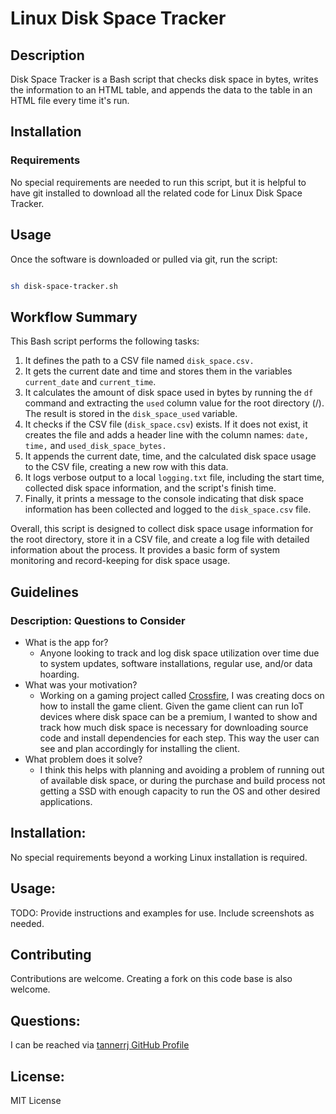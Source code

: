# Linux Disk Space Tracker

## Description

Disk Space Tracker is a Bash script that checks disk space in bytes, writes the information to an HTML table, and appends the data to the table in an HTML file every time it's run.

## Installation

### Requirements

No special requirements are needed to run this script, but it is helpful to have git installed to download all the related code for Linux Disk Space Tracker.

## Usage

Once the software is downloaded or pulled via git, run the script:

```Bash

sh disk-space-tracker.sh

```

## Workflow Summary

This Bash script performs the following tasks:

 1. It defines the path to a CSV file named `disk_space.csv.`
 2. It gets the current date and time and stores them in the variables `current_date` and `current_time`.
 3. It calculates the amount of disk space used in bytes by running the `df` command and extracting the `used` column value for the root directory (/). The result is stored in the `disk_space_used` variable.
 4. It checks if the CSV file (`disk_space.csv`) exists. If it does not exist, it creates the file and adds a header line with the column names: `date,` `time,` and `used_disk_space_bytes.`
 5. It appends the current date, time, and the calculated disk space usage to the CSV file, creating a new row with this data.
 6. It logs verbose output to a local `logging.txt` file, including the start time, collected disk space information, and the script's finish time.
 7. Finally, it prints a message to the console indicating that disk space information has been collected and logged to the `disk_space.csv` file.

Overall, this script is designed to collect disk space usage information for the root directory, store it in a CSV file, and create a log file with detailed information about the process. It provides a basic form of system monitoring and record-keeping for disk space usage.

## Guidelines

### Description: Questions to Consider

 * What is the app for?
   * Anyone looking to track and log disk space utilization over time due to system updates, software installations, regular use, and/or data hoarding.
 * What was your motivation?
   * Working on a gaming project called [Crossfire](https://sourceforge.net/projects/crossfire/), I was creating docs on how to install the game client. Given the game client can run IoT devices where disk space can be a premium, I wanted to show and track how much disk space is necessary for downloading source code and install dependencies for each step. This way the user can see and plan accordingly for installing the client.
 * What problem does it solve?
   * I think this helps with planning and avoiding a problem of running out of available disk space, or during the purchase and build process not getting a SSD with enough capacity to run the OS and other desired applications.

## Installation:

No special requirements beyond a working Linux installation is required.

## Usage:

TODO: Provide instructions and examples for use. Include screenshots as needed.

## Contributing

Contributions are welcome. Creating a fork on this code base is also welcome.

## Questions:

I can be reached via [tannerrj GitHub Profile](https://github.com/tannerrj)

## License:

MIT License

